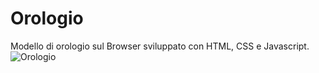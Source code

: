 # Orologio
Modello di orologio sul Browser sviluppato con HTML, CSS e Javascript.
![Orologio](https://github.com/Danygry/Orologio/assets/81428089/4ea13286-7412-4354-8f75-4322f9ab478f)
